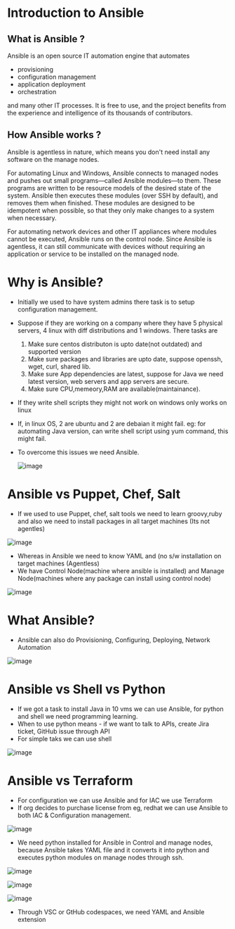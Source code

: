 # Introduction to Ansible

## What is Ansible ?

Ansible is an open source IT automation engine that automates 
- provisioning 
- configuration management
- application deployment
- orchestration

and many other IT processes. It is free to use, and the project benefits from the experience and intelligence of its thousands of contributors.

## How Ansible works ?

Ansible is agentless in nature, which means you don't need install any software on the manage nodes.

For automating Linux and Windows, Ansible connects to managed nodes and pushes out small programs—called Ansible modules—to them. These programs are written to be resource models of the desired state of the system. Ansible then executes these modules (over SSH by default), and removes them when finished. These modules are designed to be idempotent when possible, so that they only make changes to a system when necessary.

For automating network devices and other IT appliances where modules cannot be executed, Ansible runs on the control node. Since Ansible is agentless, it can still communicate with devices without requiring an application or service to be installed on the managed node.

# Why is Ansible?

- Initially we used to have system admins there task is to setup configuration management.
- Suppose if they are working on a company where they have 5 physical servers, 4 linux with diff distributions and 1 windows. There tasks are
  1. Make sure centos distributon is upto date(not outdated) and supported version
  2. Make sure packages and libraries are upto date, suppose openssh, wget, curl, shared lib.
  3. Make sure App dependencies are latest, suppose for Java we need latest version, web servers and app servers are secure.
  4. Make sure CPU,memeory,RAM are available(maintainance).
- If they write shell scripts they might not work on windows only works on linux
- If, in linux OS, 2 are ubuntu and 2 are debaian it might fail. eg: for automating Java version, can write shell script using yum command, this might fail.
- To overcome this issues we need Ansible.
  
  ![image](https://github.com/Anusha2710/Ansible_anu/assets/47424821/be289437-1415-4d2d-8441-75256c6c773c)

# Ansible vs Puppet, Chef, Salt

- If we used to use Puppet, chef, salt tools we need to learn groovy,ruby and also we need to install packages in all target machines (Its not agentles)
  
 ![image](https://github.com/Anusha2710/Ansible_anu/assets/47424821/836700ef-fe39-4ff4-b5f7-bd4f1db0b2a5)

- Whereas in Ansible we need to know YAML and (no s/w installation on target machines (Agentless)
- We have Control Node(machine where ansible is installed) and Manage Node(machines where any package can install using control node)
  
![image](https://github.com/Anusha2710/Ansible_anu/assets/47424821/8e600f24-d548-45f0-872d-2ea620cfa8b7)

# What Ansible?

- Ansible can also do Provisioning, Configuring, Deploying, Network Automation
  
![image](https://github.com/Anusha2710/Ansible_anu/assets/47424821/68024977-7bd6-4f59-8a43-1989063fb3a3)

# Ansible vs Shell vs Python  

- If we got a task to install Java in 10 vms we can use Ansible, for python and shell we need programming learning.
- When to use python means - if we want to talk to APIs, create Jira ticket, GitHub issue through API
- For simple taks we can use shell
  
![image](https://github.com/Anusha2710/Ansible_anu/assets/47424821/578bdce3-41fc-4924-a7d9-539651a3c7e9)

# Ansible vs Terraform

- For configuration we can use Ansible and for IAC we use Terraform
- If org decides to purchase license from eg, redhat we can use Ansible to both IAC & Configuration management.

![image](https://github.com/Anusha2710/Ansible_anu/assets/47424821/0dbcac3f-d6d3-4a82-b7c1-59a63dd3ae9e)

- We need python installed for Ansible in Control and manage nodes, because Ansible takes YAML file and it converts it into python and executes python modules on manage nodes through ssh.

![image](https://github.com/Anusha2710/Ansible_anu/assets/47424821/b9176d79-3249-4be3-9499-9e1032666a1e)

![image](https://github.com/Anusha2710/Ansible_anu/assets/47424821/05e5f3c8-dfcb-4cfa-af70-eabd7b28e5b4)


![image](https://github.com/Anusha2710/Ansible_anu/assets/47424821/88bdbeb8-78e9-4262-8b27-840a688f8485)

- Through VSC or GtHub codespaces, we need YAML and Ansible extension
  




